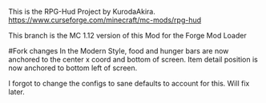 This is the RPG-Hud Project by KurodaAkira.
<br>https://www.curseforge.com/minecraft/mc-mods/rpg-hud
<p>This branch is the MC 1.12 version of this Mod for the Forge Mod Loader

#Fork changes
In the Modern Style, food and hunger bars are now anchored to the center x coord and bottom of screen.
Item detail position is now anchored to bottom left of screen.

I forgot to change the configs to sane defaults to account for this. Will fix later.
